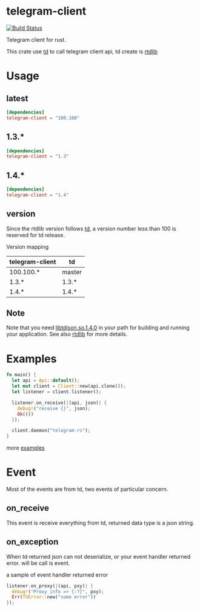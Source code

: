 telegram-client
===

[![Build Status](https://api.travis-ci.org/fewensa/telegram-client.svg)](https://travis-ci.org/fewensa/telegram-client/)

Telegram client for rust.

This crate use [td](https://github.com/tdlib/td) to call telegram client api, td create is [rtdlib](https://crates.io/crates/rtdlib)


# Usage

## latest

```toml
[dependencies]
telegram-client = "100.100"
```

## 1.3.*

```toml
[dependencies]
telegram-client = "1.3"
```

## 1.4.*

```toml
[dependencies]
telegram-client = "1.4"
```


## version

Since the rtdlib version follows [td](https://github.com/tdlib/td), a version number less than 100 is reserved for td release.

Version mapping

| telegram-client    | td      |
|--------------------|---------|
| 100.100.*          | master  |
| 1.3.*              | 1.3.*   |
| 1.4.*              | 1.4.*   |

## Note

Note that you need [libtdjson.so.1.4.0](https://github.com/tdlib/td) in your path for building and running your application. See also [rtdlib](https://github.com/fewensa/rtdlib) for more details.

# Examples

```rust
fn main() {
  let api = Api::default();
  let mut client = Client::new(api.clone());
  let listener = client.listener();

  listener.on_receive(|(api, json)| {
    debug!("receive {}", json);
    Ok(())
  });

  client.daemon("telegram-rs");
}
```

more [examples](./examples)



# Event

Most of the events are from td, two events of particular concern.

## on_receive

This event is receive everything from td, returned data type is a json string.

## on_exception

When td returned json can not deserialize, or your event handler returned error. will be call is event.

a sample of event handler returned error

```rust
listener.on_proxy(|(api, pxy)| {
  debug!("Proxy info => {:?}", pxy);
  Err(TGError::new("some error"))
});
```
